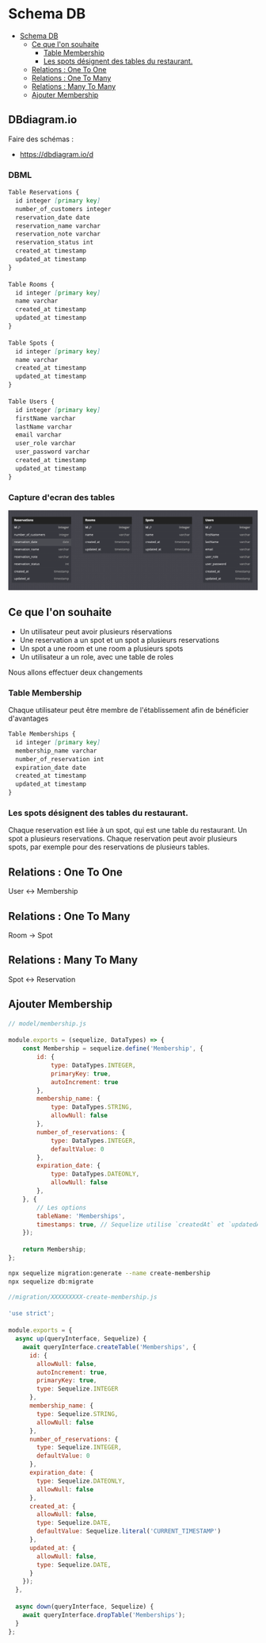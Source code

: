 # Schema DB

<!-- TOC -->
* [Schema DB](#schema-db)
  * [Ce que l'on souhaite](#ce-que-lon-souhaite)
    * [Table Membership](#table-membership)
    * [Les spots désignent des tables du restaurant.](#les-spots-désignent-des-tables-du-restaurant)
  * [Relations : One To One](#relations--one-to-one)
  * [Relations : One To Many](#relations--one-to-many)
  * [Relations : Many To Many](#relations--many-to-many)
  * [Ajouter Membership](#ajouter-membership)
<!-- TOC -->

## DBdiagram.io

Faire des schémas :

- https://dbdiagram.io/d

### DBML

```md
Table Reservations {
  id integer [primary key]
  number_of_customers integer
  reservation_date date
  reservation_name varchar
  reservation_note varchar
  reservation_status int
  created_at timestamp 
  updated_at timestamp 
}

Table Rooms {
  id integer [primary key]
  name varchar
  created_at timestamp
  updated_at timestamp
}

Table Spots {
  id integer [primary key]
  name varchar
  created_at timestamp
  updated_at timestamp
}

Table Users {
  id integer [primary key]
  firstName varchar
  lastName varchar
  email varchar
  user_role varchar
  user_password varchar
  created_at timestamp
  updated_at timestamp
}
```

### Capture d'ecran des tables

![Schema DB](assets/db-schema.png)

## Ce que l'on souhaite

- Un utilisateur peut avoir plusieurs réservations
- Une reservation a un spot et un spot a plusieurs reservations
- Un spot a une room et une room a plusieurs spots
- Un utilisateur a un role, avec une table de roles

Nous allons effectuer deux changements

### Table Membership

Chaque utilisateur peut être membre de l'établissement afin de bénéficier d'avantages

```md
Table Memberships {
  id integer [primary key]
  membership_name varchar
  number_of_reservation int
  expiration_date date
  created_at timestamp
  updated_at timestamp
}
```

### Les spots désignent des tables du restaurant.

Chaque reservation est liée à un spot, qui est une table du restaurant.
Un spot a plusieurs reservations.
Chaque reservation peut avoir plusieurs spots, par exemple pour des reservations de plusieurs tables.

## Relations : One To One

User <-> Membership

## Relations : One To Many

Room -> Spot


## Relations : Many To Many

Spot <-> Reservation

## Ajouter Membership

```js
// model/membership.js

module.exports = (sequelize, DataTypes) => {
    const Membership = sequelize.define('Membership', {
        id: {
            type: DataTypes.INTEGER,
            primaryKey: true,
            autoIncrement: true
        },
        membership_name: {
            type: DataTypes.STRING,
            allowNull: false
        },
        number_of_reservations: {
            type: DataTypes.INTEGER,
            defaultValue: 0
        },
        expiration_date: {
            type: DataTypes.DATEONLY,
            allowNull: false
        },
    }, {
        // Les options
        tableName: 'Memberships',
        timestamps: true, // Sequelize utilise `createdAt` et `updatedAt` par défaut
    });

    return Membership;
};

```

```bash
npx sequelize migration:generate --name create-membership
npx sequelize db:migrate 
```

```js
//migration/XXXXXXXXX-create-membership.js

'use strict';

module.exports = {
  async up(queryInterface, Sequelize) {
    await queryInterface.createTable('Memberships', {
      id: {
        allowNull: false,
        autoIncrement: true,
        primaryKey: true,
        type: Sequelize.INTEGER
      },
      membership_name: {
        type: Sequelize.STRING,
        allowNull: false
      },
      number_of_reservations: {
        type: Sequelize.INTEGER,
        defaultValue: 0
      },
      expiration_date: {
        type: Sequelize.DATEONLY,
        allowNull: false
      },
      created_at: {
        allowNull: false,
        type: Sequelize.DATE,
        defaultValue: Sequelize.literal('CURRENT_TIMESTAMP')
      },
      updated_at: {
        allowNull: false,
        type: Sequelize.DATE,
      }
    });
  },

  async down(queryInterface, Sequelize) {
    await queryInterface.dropTable('Memberships');
  }
};

```